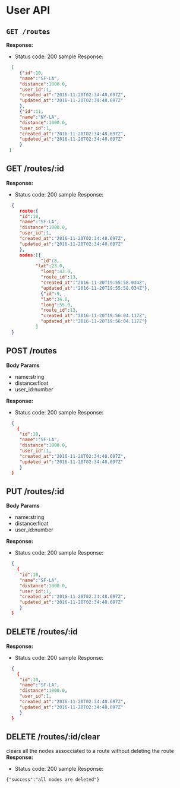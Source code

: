  # User API
 
 ## `GET /routes`
 
**Response:** 
 - Status code: 200
sample Response:

 ```json
   [
      {"id":10,
      "name":"SF-LA",
      "distance":1000.0,
      "user_id":1,
      "created_at":"2016-11-20T02:34:48.697Z",
      "updated_at":"2016-11-20T02:34:48.697Z"
      },
      {"id":11,
      "name":"NY-LA",
      "distance":1000.0,
      "user_id":1,
      "created_at":"2016-11-20T02:34:48.697Z",
      "updated_at":"2016-11-20T02:34:48.697Z"
      }
  ]
 ```
 
  
  ## GET /routes/:id
 
**Response:** 
 - Status code: 200
sample Response:

 ```json
   {
      route:{
      "id":10,
      "name":"SF-LA",
      "distance":1000.0,
      "user_id":1,
      "created_at":"2016-11-20T02:34:48.697Z",
      "updated_at":"2016-11-20T02:34:48.697Z"
      },
      nodes:[{
              "id":8,
      		"lat":23.0,
              "long":43.0,
              "route_id":13,
              "created_at":"2016-11-20T19:55:58.034Z",
              "updated_at":"2016-11-20T19:55:58.034Z"},
              {"id":9,
              "lat":34.0,
              "long":55.0,
              "route_id":13,
              "created_at":"2016-11-20T19:56:04.117Z",
              "updated_at":"2016-11-20T19:56:04.117Z"}
            ]
   }
```


  ## POST /routes
  **Body Params**
  - name:string
  - distance:float
  - user_id:number

**Response:** 
 - Status code: 200
sample Response:

 ```json
   {
     {
      "id":10,
      "name":"SF-LA",
      "distance":1000.0,
      "user_id":1,
      "created_at":"2016-11-20T02:34:48.697Z",
      "updated_at":"2016-11-20T02:34:48.697Z"
      }
   }
 ```
 
 
  ## PUT /routes/:id
  **Body Params**
  - name:string
  - distance:float
  - user_id:number

**Response:** 
 - Status code: 200
sample Response:

 ```json
   {
     {
      "id":10,
      "name":"SF-LA",
      "distance":1000.0,
      "user_id":1,
      "created_at":"2016-11-20T02:34:48.697Z",
      "updated_at":"2016-11-20T02:34:48.697Z"
      }
   }
 ```


 ## DELETE /routes/:id

**Response:** 
 - Status code: 200
sample Response:

 ```json
   {
     {
      "id":10,
      "name":"SF-LA",
      "distance":1000.0,
      "user_id":1,
      "created_at":"2016-11-20T02:34:48.697Z",
      "updated_at":"2016-11-20T02:34:48.697Z"
      }
   }
 ```

## DELETE /routes/:id/clear
clears all the nodes assocciated to a route without deleting the route
**Response:** 
 - Status code: 200
sample Response:
```
{"success":"all nodes are deleted"}
```

